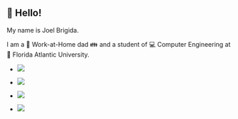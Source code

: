 ## :loudspeaker:  Hello!

My name is Joel Brigida.

I am a :house_with_garden: Work-at-Home dad :family: and a student of :computer: Computer Engineering at :school: Florida Atlantic University.

- <a href="https://linuxmint.com/edition.php?id=292" target="_blank" title="Download Linux Mint"><img src="https://img.shields.io/badge/Primary%20OS-Linux%20Mint%2020.3-lightgreen" /></a>

- <a href="https://github.com/ADolbyB?tab=repositories" target="_blank" title="My Repositories"><img src="https://img.shields.io/badge/GitHub%20Repos-6-red" /></a>

- <a href="mailto:joel@joelbrigida.com" target="_blank" title="Send Me an Email"><img src="https://img.shields.io/badge/Email%20Me-Joel%20Brigida-yellow" /></a>

- <a href="https://www.linkedin.com/in/joelmbrigida/" target="_blank" title="My LinkedIn Profile"><img src="https://img.shields.io/badge/Connect-LinkedIn-blue" /></a>